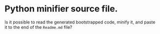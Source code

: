 # Python minifier source file.

Is it possible to read the generated bootstrapped code, minify it, and paste it
to the end of the `Readme.md` file?
